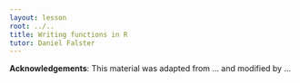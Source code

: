 ```yaml
---
layout: lesson
root: ../..
title: Writing functions in R
tutor: Daniel Falster
---
```



**Acknowledgements**: This material was adapted from ... and modified by ...


